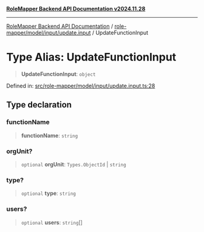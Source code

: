 [**RoleMapper Backend API Documentation v2024.11.28**](../../../../../README.md)

***

[RoleMapper Backend API Documentation](../../../../../modules.md) / [role-mapper/model/input/update.input](../README.md) / UpdateFunctionInput

# Type Alias: UpdateFunctionInput

> **UpdateFunctionInput**: `object`

Defined in: [src/role-mapper/model/input/update.input.ts:28](https://github.com/FlowCraft-AG/RoleMapper/blob/2b9cb86a69a058eebb4388dc6380ab3f35004bd1/backend/src/role-mapper/model/input/update.input.ts#L28)

## Type declaration

### functionName

> **functionName**: `string`

### orgUnit?

> `optional` **orgUnit**: `Types.ObjectId` \| `string`

### type?

> `optional` **type**: `string`

### users?

> `optional` **users**: `string`[]
